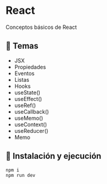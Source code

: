 # React

Conceptos básicos de React

## 📖 Temas

- JSX
- Propiedades
- Eventos
- Listas
- Hooks
- useState()
- useEffect()
- useRef()
- useCallback()
- useMemo()
- useContext()
- useReducer()
- Memo

## 🔧 Instalación y ejecución

```bash
npm i
npm run dev
```
